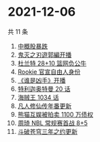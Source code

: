 # 2021-12-06

共 11 条

<!-- BEGIN -->
<!-- 最后更新时间 Mon Dec 06 2021 01:13:06 GMT+0800 (China Standard Time) -->

1. [中概股暴跌](https://www.zhihu.com/search?q=中概股)
1. [鬼灭之刃遊郭編开播](https://www.zhihu.com/search?q=鬼灭之刃)
1. [杜兰特 28+10 篮网负公牛](https://www.zhihu.com/search?q=篮网)
1. [Rookie 官宣自由人身份](https://www.zhihu.com/search?q=Rookie)
1. [《谁是凶手》开播](https://www.zhihu.com/search?q=谁是凶手)
1. [特利迦奥特曼 20 话](https://www.zhihu.com/search?q=特利迦奥特曼)
1. [海贼王 1034 话](https://www.zhihu.com/search?q=海贼王)
1. [凡人修仙传年番更新](https://www.zhihu.com/search?q=凡人修仙传)
1. [熊猫互娱被拍卖 1100 万债权](https://www.zhihu.com/search?q=熊猫互娱)
1. [周琦 NBL 常规赛首战 8+5](https://www.zhihu.com/search?q=周琦)
1. [斗破苍穹三年之约更新](https://www.zhihu.com/search?q=斗破苍穹三年之约)

<!-- END -->
